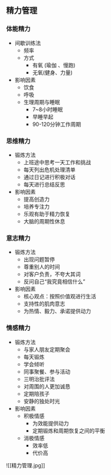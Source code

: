 ## 精力管理  
  
### 体能精力  
  
- 间歇训练法  
  - 频率  
  - 方式  
    - 有氧 (瑜伽 、慢跑)  
    - 无氧(健身、力量)  
- 影响因素  
  - 饮食  
  - 呼吸  
  - 生理周期与睡眠  
    - 7~8小时睡眠  
    - 早睡早起  
    - 90-120分钟工作周期  
  
### 思维精力  
  
- 锻炼方法  
  - 上班途中思考一天工作和挑战  
  - 每天列出危机处理清单  
  - 通过日记进行积极对话  
  - 每天进行总结反思  
- 影响因素  
  - 提高创造力  
  - 培养专注力  
  - 乐观有助于精力恢复  
  - 大脑的周期性休息  
  
### 意志精力  
  
- 锻炼方法  
  - 出现问题暂停  
  - 尊重别人的时间  
  - 对客户负责，不夸大其词  
  - 反问自己“我究竟相信什么”  
- 影响因素  
  - 核心观点：按照价值观进行生活  
  - 支持性的肌肉意志  
  - 为热情、毅力、承诺提供动力  
  
### 情感精力  
  
- 锻炼方法  
  - 与家人朋友定期聚会  
  - 每天锻炼  
  - 学会倾听  
  - 同事聚餐、参与活动  
  - 三明治批评法  
  - 对周围的人更加诚恳  
  - 定期陪孩子  
  - 安静的独处时光  
- 影响因素  
  - 积极情感  
    - 为效能提供动力  
    - 定期锻炼和周期恢复之间的平衡  
  - 消极情感  
    - 效率低  
    - 代价高
	
 ![[精力管理.jpg]]